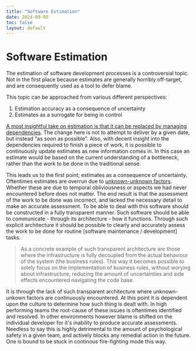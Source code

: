 ```yaml
---
title: "Software Estimation"
date: 2024-09-05
toc: false
layout: default
---
```


# Software Estimation
The estimation of software development processes is a controversial topic. Not in the first place because estimates are generally horribly off-target, and are consequently used as a tool to defer blame.

This topic can be approached from various different perspectives:

1. Estimation accuracy as a consequence of uncertainty
2. Estimates as a surrogate for being in control

[A most insightful take on estimation is that it can be replaced by managing dependencies](https://old.reddit.com/r/programming/comments/1f9bjr5/software_estimation_is_hard_do_it_anyway/llkvt68/). The change here is not to attempt to deliver by a given date, but instead "as soon as possible". Also, with decent insight into the dependencies required to finish a piece of work, it is possible to continuously update estimates as new information comes in. In this case an estimate would be based on the current understanding of a bottleneck, rather than the work to be done in the traditional sense.

This leads us to the first point; estimates as a consequence of uncertainty. Oftentimes estimates are overrun due to [unknown-unknown factors](https://en.wikipedia.org/wiki/There_are_unknown_unknowns). Whether these are due to temporal obliviousness or aspects we had never encountered before does not matter. The end result is that the assessment of the work to be done was incorrect, and lacked the necessary detail to make an accurate assessment. To be able to deal with this software should be constructed in a fully transparent manner. Such software should be able to communicate - through its architecture - how it functions. Through such explicit architecture it should be possible to clearly and accurately assess the work to be done for routine \[software maintenance / development\] tasks.

> As a concrete example of such transparent architecture are those where the infrastructure is fully decoupled from the actual behaviour of the system (the business rules). This way it becomes possible to solely focus on the implementation of business rules, without worying about infrastructure, reducing the amount of uncertainties and side effects encountered navigating the code base.

It is through the lack of such transparent architecture where unknown-unkown factors are continuously encountered. At this point it is dependent upon the culture to determine how such thing is dealt with. In high performing teams the root-cause of these issues is oftentimes identified and resolved. In other environments however blame is shifted on the individual developer for it's inability to produce accurate assessments. Needless to say this is highly detrimental to the amount of psychological safety in a given team, and actively blocks any remedial action in the future. One is bound to be stuck in continous fire-fighting mode this way.

